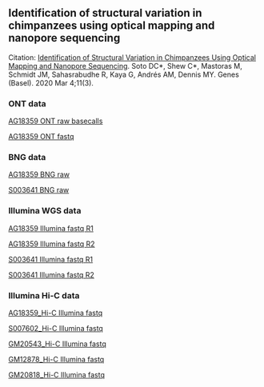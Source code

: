 ## Identification of structural variation in chimpanzees using optical mapping and nanopore sequencing

Citation:
[Identification of Structural Variation in Chimpanzees Using Optical Mapping and Nanopore Sequencing](https://www.ncbi.nlm.nih.gov/pubmed/32143403). Soto DC*, Shew C*, Mastoras M, Schmidt JM, Sahasrabudhe R, Kaya G, Andrés AM, Dennis MY. Genes (Basel). 2020 Mar 4;11(3). 

### ONT data
[AG18359 ONT raw basecalls](https://bioshare.bioinformatics.ucdavis.edu/bioshare/download/57pmbknqa3easyj/AG18359_ONT/AG18359.2018.08.29.tar.gz)

[AG18359 ONT fastq](https://bioshare.bioinformatics.ucdavis.edu/bioshare/download/rlc692m7tk5cibb/manuscripts/chimp_sv/AG18359_ONT/AG18359.2018.08.29.fastq.gz)

### BNG data
[AG18359 BNG raw](https://bioshare.bioinformatics.ucdavis.edu/bioshare/download/57pmbknqa3easyj/AG18359_BNG/AG18359_Chimp_WPCXWDGLPRXJJNWU_F2P1_1_29_2019_4_41_27_AM_RawMolecules.bnx.gz)

[S003641 BNG raw](https://bioshare.bioinformatics.ucdavis.edu/bioshare/download/57pmbknqa3easyj/S003641_BNG/S003641_RawMolecules.bnx.tar.gz)

### Illumina WGS data
[AG18359 Illumina fastq R1](https://bioshare.bioinformatics.ucdavis.edu/bioshare/download/57pmbknqa3easyj/AG18359_ILL/AG18359_USD16090428L_HKGF3DSXX_L4_1.fq.gz)

[AG18359 Illumina fastq R2](https://bioshare.bioinformatics.ucdavis.edu/bioshare/download/57pmbknqa3easyj/AG18359_ILL/AG18359_USD16090428L_HKGF3DSXX_L4_2.fq.gz)

[S003641 Illumina fastq R1](https://bioshare.bioinformatics.ucdavis.edu/bioshare/download/57pmbknqa3easyj/S003641_ILL/S003641_S11_L002_R1_001.fastq.gz)

[S003641 Illumina fastq R2](https://bioshare.bioinformatics.ucdavis.edu/bioshare/download/57pmbknqa3easyj/S003641_ILL/S003641_S11_L002_R2_001.fastq.gz)

### Illumina Hi-C data

[AG18359_Hi-C Illumina fastq](https://bioshare.bioinformatics.ucdavis.edu/bioshare/view/Dennis_seq/manuscripts/chimp_sv/AG18359_Hi-C)

[S007602_Hi-C Illumina fastq](https://bioshare.bioinformatics.ucdavis.edu/bioshare/view/Dennis_seq/manuscripts/chimp_sv/S007602_Hi-C)

[GM20543_Hi-C Illumina fastq](https://bioshare.bioinformatics.ucdavis.edu/bioshare/view/Dennis_seq/manuscripts/chimp_sv/GM20543_Hi-C)

[GM12878_Hi-C Illumina fastq](https://bioshare.bioinformatics.ucdavis.edu/bioshare/view/Dennis_seq/manuscripts/chimp_sv/GM12878_Hi-C)

[GM20818_Hi-C Illumina fastq](https://bioshare.bioinformatics.ucdavis.edu/bioshare/view/Dennis_seq/manuscripts/chimp_sv/GM20818_Hi-C)

